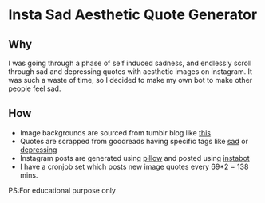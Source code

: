 # Insta Sad Aesthetic Quote Generator

## Why

I was going through a phase of self induced sadness, and endlessly scroll through sad
and depressing quotes with aesthetic images on instagram. It was such a waste of time,
so I decided to make my own bot to make other people feel sad.


## How 

- Image backgrounds are sourced from tumblr blog like [this](https://queenmoriarty.tumblr.com/)
- Quotes are scrapped from goodreads having specific tags like [sad](https://www.goodreads.com/quotes/tag/sad) or [depressing](https://www.goodreads.com/quotes/tag/depressing)
- Instagram posts are generated using [pillow](https://pillow.readthedocs.io/en/stable/index.html) and posted using [instabot](https://instagrambot.github.io/docs/en/)
- I have a cronjob set which posts new image quotes every 69*2 = 138 mins.


PS:For educational purpose only
